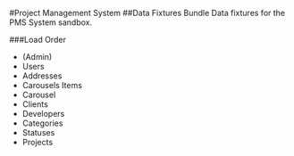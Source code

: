 #Project Management System
##Data Fixtures Bundle
Data fixtures for the PMS System sandbox.

###Load Order
- (Admin)
- Users
- Addresses
- Carousels Items
- Carousel
- Clients
- Developers
- Categories
- Statuses
- Projects
